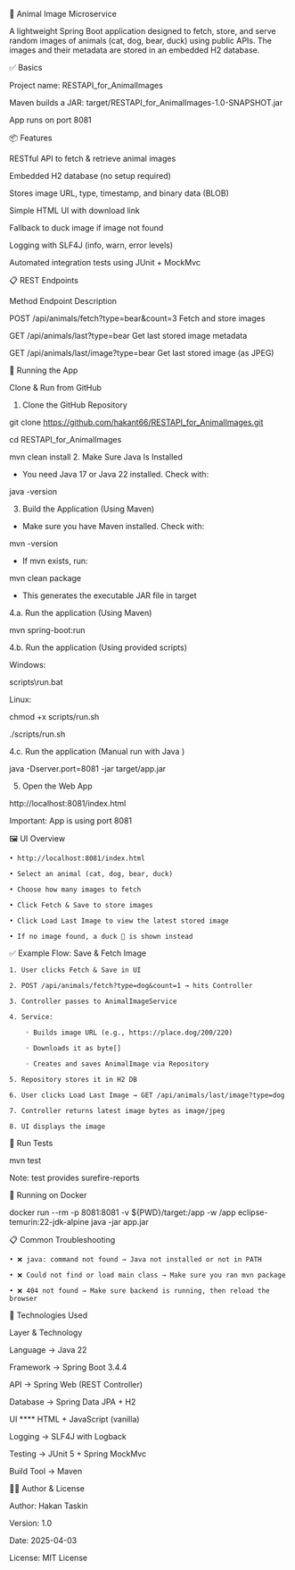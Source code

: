🐾 Animal Image Microservice

A lightweight Spring Boot application designed to fetch, store, and serve random images of animals (cat, dog, bear, duck) using public APIs. The images and their metadata are stored in an embedded H2 database.


✅ Basics

Project name: RESTAPI_for_AnimalImages

Maven builds a JAR: target/RESTAPI_for_AnimalImages-1.0-SNAPSHOT.jar

App runs on port 8081


📦 Features

RESTful API to fetch & retrieve animal images

Embedded H2 database (no setup required)

Stores image URL, type, timestamp, and binary data (BLOB)

Simple HTML UI with download link

Fallback to duck image if image not found

Logging with SLF4J (info, warn, error levels)

Automated integration tests using JUnit + MockMvc




📋 REST Endpoints

Method	Endpoint	Description

POST	/api/animals/fetch?type=bear&count=3	Fetch and store images

GET	/api/animals/last?type=bear	Get last stored image metadata

GET	/api/animals/last/image?type=bear	Get last stored image (as JPEG)





🧪 Running the App

Clone & Run from GitHub 

1. Clone the GitHub Repository 

git clone https://github.com/hakant66/RESTAPI_for_AnimalImages.git

cd RESTAPI_for_AnimalImages
 
mvn clean install
2. Make Sure Java Is Installed 
* You need Java 17 or Java 22 installed. Check with: 

java -version

3. Build the Application (Using Maven) 
* Make sure you have Maven installed. Check with: 

mvn -version

* If mvn exists, run:

mvn clean package

* This generates the executable JAR file in target 

4.a. Run the application (Using Maven) 

mvn spring-boot:run

4.b. Run the application (Using provided scripts) 

Windows:

scripts\run.bat

Linux:

chmod +x scripts/run.sh

./scripts/run.sh

4.c. Run the application (Manual run with Java ) 

java -Dserver.port=8081 -jar target/app.jar

5. Open the Web App 

http://localhost:8081/index.html

Important: App is using port 8081 

🖼️ UI Overview

    • http://localhost:8081/index.html
	
    • Select an animal (cat, dog, bear, duck) 
	
    • Choose how many images to fetch 
	
    • Click Fetch & Save to store images
	
    • Click Load Last Image to view the latest stored image
	
    • If no image found, a duck 🦆 is shown instead
	

✅ Example Flow: Save & Fetch Image

    1. User clicks Fetch & Save in UI
	
    2. POST /api/animals/fetch?type=dog&count=1 → hits Controller
	
    3. Controller passes to AnimalImageService
	
    4. Service:
	
        ◦ Builds image URL (e.g., https://place.dog/200/220)
		
        ◦ Downloads it as byte[]
		
        ◦ Creates and saves AnimalImage via Repository
		
    5. Repository stores it in H2 DB
	
    6. User clicks Load Last Image → GET /api/animals/last/image?type=dog
	
    7. Controller returns latest image bytes as image/jpeg
	
    8. UI displays the image 
	

🧪 Run Tests

mvn test

Note: test provides surefire-reports 


🧪 Running on Docker 

docker run --rm -p 8081:8081 -v ${PWD}/target:/app -w /app eclipse-temurin:22-jdk-alpine java -jar app.jar


📋 Common Troubleshooting

    • ❌ java: command not found → Java not installed or not in PATH
	
    • ❌ Could not find or load main class → Make sure you ran mvn package
	
    • ❌ 404 not found → Make sure backend is running, then reload the browser
	

 🚀 Technologies Used

Layer & Technology

Language ->	Java 22

Framework ->	Spring Boot 3.4.4

API	-> Spring Web (REST Controller)

Database ->	Spring Data JPA + H2

UI ****	HTML + JavaScript (vanilla)

Logging	-> SLF4J with Logback

Testing	-> JUnit 5 + Spring MockMvc

Build Tool ->	Maven



👨‍💻 Author & License

Author: Hakan Taskin

Version: 1.0

Date: 2025-04-03

License: MIT License

